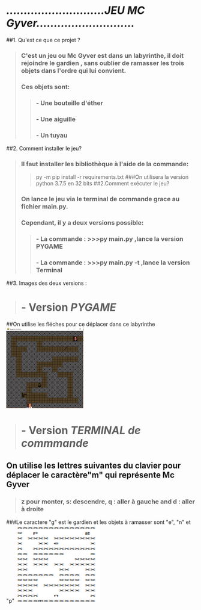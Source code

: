 # ***............................JEU MC Gyver............................***
##1. Qu'est ce que ce projet ?
>###    C'est un jeu ou Mc Gyver est dans un labyrinthe, il doit rejoindre le gardien , sans oublier de ramasser les trois objets dans l'ordre qui lui convient.
>###  Ces objets sont:
>>###      -  Une bouteille d'éther
>>###     - Une aiguille
>>###      -  Un tuyau
##2. Comment installer le jeu?
>###  Il faut installer les bibliothèque à  l'aide de la commande:
>> py -m pip install -r requirements.txt
>###On utilisera la version python 3.7.5 en 32 bits
##2.Comment exécuter le jeu?
>### On lance le jeu via le terminal de commande grace au fichier main.py.
>### Cependant, il y a deux versions possible:
>>###         - La commande : >>>py main.py ,lance la version PYGAME
>>###         - La commande : >>>py main.py -t ,lance la version Terminal
##3. Images des deux versions :
># - Version ***PYGAME***
##On utilise les fléches pour ce déplacer dans ce labyrinthe
 ![Version, PYGAME](images/Image_SansOption.png) 
># - Version ***TERMINAL de commmande***
## On utilise les lettres suivantes du clavier pour déplacer le caractère"m" qui représente  Mc Gyver
>###    z pour monter, s:  descendre, q : aller à gauche and  d : aller à droite
###Le caractere "g" est le gardien et les objets à ramasser sont "e", "n" et "p"
![Version, TERMINAL](images/Image_option_t.png)                                                                                           